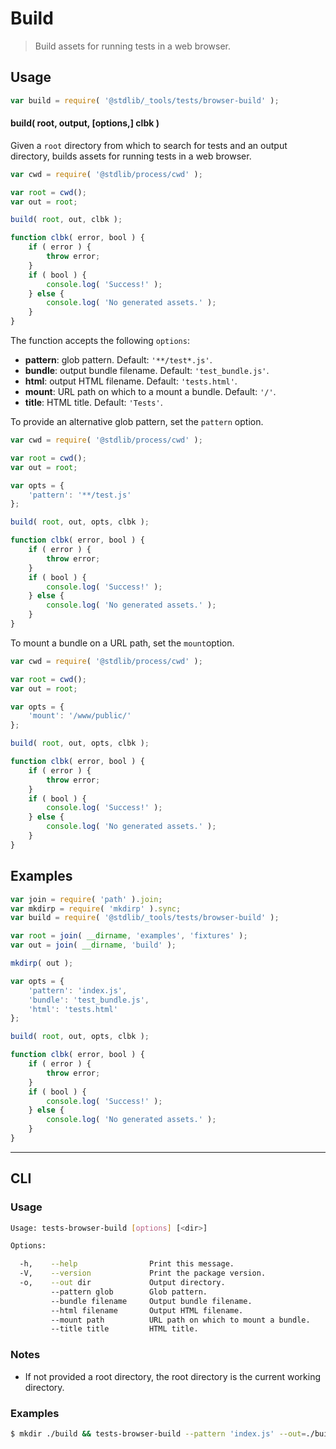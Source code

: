 <!--

@license Apache-2.0

Copyright (c) 2018 The Stdlib Authors.

Licensed under the Apache License, Version 2.0 (the "License");
you may not use this file except in compliance with the License.
You may obtain a copy of the License at

   http://www.apache.org/licenses/LICENSE-2.0

Unless required by applicable law or agreed to in writing, software
distributed under the License is distributed on an "AS IS" BASIS,
WITHOUT WARRANTIES OR CONDITIONS OF ANY KIND, either express or implied.
See the License for the specific language governing permissions and
limitations under the License.

-->

# Build

> Build assets for running tests in a web browser.

<!-- Section to include introductory text. Make sure to keep an empty line after the intro `section` element and another before the `/section` close. -->

<section class="intro">

</section>

<!-- /.intro -->

<!-- Package usage documentation. -->

<section class="usage">

## Usage

```javascript
var build = require( '@stdlib/_tools/tests/browser-build' );
```

#### build( root, output, \[options,] clbk )

Given a `root` directory from which to search for tests and an output directory, builds assets for running tests in a web browser.

<!-- eslint-disable stdlib/no-redeclare -->

```javascript
var cwd = require( '@stdlib/process/cwd' );

var root = cwd();
var out = root;

build( root, out, clbk );

function clbk( error, bool ) {
    if ( error ) {
        throw error;
    }
    if ( bool ) {
        console.log( 'Success!' );
    } else {
        console.log( 'No generated assets.' );
    }
}
```

The function accepts the following `options`:

-   **pattern**: glob pattern. Default: `'**/test*.js'`.
-   **bundle**: output bundle filename. Default: `'test_bundle.js'`.
-   **html**: output HTML filename. Default: `'tests.html'`.
-   **mount**: URL path on which to a mount a bundle. Default: `'/'`.
-   **title**: HTML title. Default: `'Tests'`.

To provide an alternative glob pattern, set the `pattern` option.

<!-- eslint-disable stdlib/no-redeclare -->

```javascript
var cwd = require( '@stdlib/process/cwd' );

var root = cwd();
var out = root;

var opts = {
    'pattern': '**/test.js'
};

build( root, out, opts, clbk );

function clbk( error, bool ) {
    if ( error ) {
        throw error;
    }
    if ( bool ) {
        console.log( 'Success!' );
    } else {
        console.log( 'No generated assets.' );
    }
}
```

To mount a bundle on a URL path, set the `mount`option.

<!-- eslint-disable stdlib/no-redeclare -->

```javascript
var cwd = require( '@stdlib/process/cwd' );

var root = cwd();
var out = root;

var opts = {
    'mount': '/www/public/'
};

build( root, out, opts, clbk );

function clbk( error, bool ) {
    if ( error ) {
        throw error;
    }
    if ( bool ) {
        console.log( 'Success!' );
    } else {
        console.log( 'No generated assets.' );
    }
}
```

</section>

<!-- /.usage -->

<!-- Package usage notes. Make sure to keep an empty line after the `section` element and another before the `/section` close. -->

<section class="notes">

</section>

<!-- /.notes -->

<!-- Package usage examples. -->

<section class="examples">

## Examples

<!-- eslint-disable stdlib/no-redeclare -->

<!-- eslint no-undef: "error" -->

```javascript
var join = require( 'path' ).join;
var mkdirp = require( 'mkdirp' ).sync;
var build = require( '@stdlib/_tools/tests/browser-build' );

var root = join( __dirname, 'examples', 'fixtures' );
var out = join( __dirname, 'build' );

mkdirp( out );

var opts = {
    'pattern': 'index.js',
    'bundle': 'test_bundle.js',
    'html': 'tests.html'
};

build( root, out, opts, clbk );

function clbk( error, bool ) {
    if ( error ) {
        throw error;
    }
    if ( bool ) {
        console.log( 'Success!' );
    } else {
        console.log( 'No generated assets.' );
    }
}
```

</section>

<!-- /.examples -->

<!-- Section for describing a command-line interface. -->

* * *

<section class="cli">

## CLI

<!-- CLI usage documentation. -->

<section class="usage">

### Usage

```bash
Usage: tests-browser-build [options] [<dir>]

Options:

  -h,    --help                Print this message.
  -V,    --version             Print the package version.
  -o,    --out dir             Output directory.
         --pattern glob        Glob pattern.
         --bundle filename     Output bundle filename.
         --html filename       Output HTML filename.
         --mount path          URL path on which to mount a bundle.
         --title title         HTML title.
```

</section>

<!-- /.usage -->

<!-- CLI usage notes. Make sure to keep an empty line after the `section` element and another before the `/section` close. -->

<section class="notes">

### Notes

-   If not provided a root directory, the root directory is the current working directory. 

</section>

<!-- /.notes -->

<!-- CLI usage examples. -->

<section class="examples">

### Examples

```bash
$ mkdir ./build && tests-browser-build --pattern 'index.js' --out=./build ./examples/fixtures
```

</section>

<!-- /.examples -->

</section>

<!-- /.cli -->

<!-- Section to include cited references. If references are included, add a horizontal rule *before* the section. Make sure to keep an empty line after the `section` element and another before the `/section` close. -->

<section class="references">

</section>

<!-- /.references -->

<!-- Section for related `stdlib` packages. Do not manually edit this section, as it is automatically populated. -->

<section class="related">

</section>

<!-- /.related -->

<!-- Section for all links. Make sure to keep an empty line after the `section` element and another before the `/section` close. -->

<section class="links">

</section>

<!-- /.links -->
